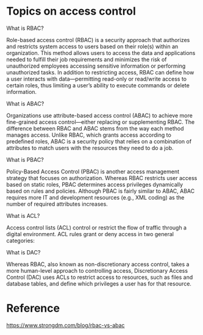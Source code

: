# Topics on access control

What is RBAC?

Role-based access control (RBAC) is a security approach that authorizes and restricts system access to users based on their role(s) within an organization. This method allows users to access the data and applications needed to fulfill their job requirements and minimizes the risk of unauthorized employees accessing sensitive information or performing unauthorized tasks. In addition to restricting access, RBAC can define how a user interacts with data—permitting read-only or read/write access to certain roles, thus limiting a user’s ability to execute commands or delete information. 

What is ABAC?

Organizations use attribute-based access control (ABAC) to achieve more fine-grained access control—either replacing or supplementing RBAC. The difference between RBAC and ABAC stems from the way each method manages access. Unlike RBAC, which grants access according to predefined roles, ABAC is a security policy that relies on a combination of attributes to match users with the resources they need to do a job.

What is PBAC?

Policy-Based Access Control (PBAC) is another access management strategy that focuses on authorization. Whereas RBAC restricts user access based on static roles, PBAC determines access privileges dynamically based on rules and policies. Although PBAC is fairly similar to ABAC, ABAC requires more IT and development resources (e.g., XML coding) as the number of required attributes increases.


What is ACL?

Access control lists (ACL) control or restrict the flow of traffic through a digital environment. ACL rules grant or deny access in two general categories:

What is DAC?

Whereas RBAC, also known as non-discretionary access control, takes a more human-level approach to controlling access, Discretionary Access Control (DAC) uses ACLs to restrict access to resources, such as files and database tables, and define which privileges a user has for that resource.

# Reference

https://www.strongdm.com/blog/rbac-vs-abac

